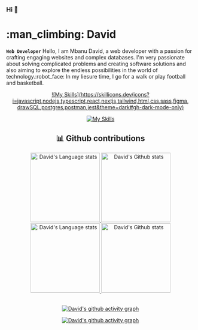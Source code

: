 ### Hi 👋

# :man_climbing: David
**`Web Developer`**
Hello, I am Mbanu David, a web developer with a passion for crafting engaging websites and complex databases. I'm very passionate about solving complicated problems and creating software solutions and also aiming to explore the  endless possibilities in the world of technology.:robot_face: In my liesure time, I go for a walk or play football and basketball.
<br />

<div align="center" >
  
[![My Skills](https://skillicons.dev/icons?i=javascript,nodejs,typescript,react,nextjs,tailwind,html,css,sass,figma, drawSQL,postgres,postman,jest&theme=dark#gh-dark-mode-only)](https://skillicons.dev#gh-dark-mode-only)
  
[![My Skills](https://skillicons.dev/icons?i=javascript,nodejs,typescript,react,nextjs,html,css,sass,tailwind,figma,postgres,drawSQL,jest&theme=light#gh-light-mode-only)](https://skillicons.dev#gh-light-mode-only)
  
  ## :bar_chart: Github contributions
<!-- Dark Mode -->
  <div align="center">
    <a href="https://github.com/anuraghazra/github-readme-stats#gh-dark-mode-only">
       <img height=185 src="https://github-readme-stats.vercel.app/api/top-langs/?username=daveman-creator&layout=compact&langs_count=10&hide_border=true&role=owner,collaborator&theme=ayu-mirage&bg_color=030917#gh-dark-mode-only"   alt="David's Language stats" />
       </a>
     <a href="https://github.com/anuraghazra/github-readme-stats#gh-dark-mode-only">
      <img height=185 src="https://github-readme-stats.vercel.app/api?username=daveman-creator&count_private=true&line_height=28&hide_border=true&include_all_commits=true&role=owner,collaborator&exclude_repo=github-readme-stats&show_icons=true&theme=ayu-mirage&bg_color=030917#gh-dark-mode-only" alt="David's Github stats" />
    </a>
    
  </div>
  <!-- Light Mode -->
  <div align="center">
    <a href="https://github.com/anuraghazra/github-readme-stats#gh-light-mode-only">
      <img height=185 src="https://github-readme-stats.vercel.app/api/top-langs/?username=daveman-creator&layout=compact&langs_count=10&hide_border=true&role=owner,collaborator&theme=cobalt#gh-light-mode-only" alt="David's Language stats" />
    </a>
    <a href="https://github.com/daveman-creator/github-readme-stats#gh-light-mode-only">
      <img height=185 src="https://github-readme-stats.vercel.app/api?username=daveman-creator&show_icons=true&count_private=true&line_height=28&hide_border=true&include_all_commits=true&role=owner,collaborator&exclude_repo=github-readme-stats&theme=cobalt#gh-light-mode-only" alt="David's Github stats" />
    </a>
  </div>
  <br />
  
[![David's github activity graph](https://github-graph.herokuapp.com/graph?username=daveman-creator&hide_border=true&radius=15&theme=gruvbox&hide_title=true&bg_color=020712)](https://github.com/daveman-creator#gh-dark-mode-only)
  
[![David's github activity graph](https://github-graph.herokuapp.com/graph?username=daveman-creator&hide_border=true&radius=15&theme=gruvbox&hide_title=true&line=020712&color=3572A5&point=3572A5)](https://github.com/daveman-creator#gh-light-mode-only)
  
</div>

